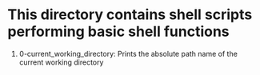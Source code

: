 # This directory contains shell scripts performing basic shell functions

1. 0-current_working_directory: Prints the absolute path name of the current working directory